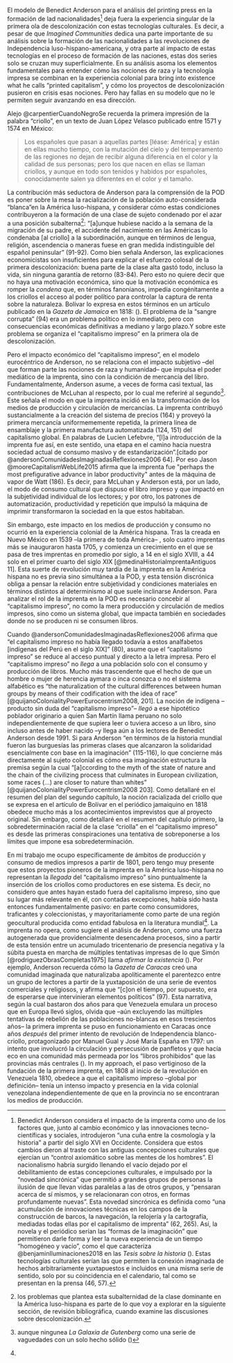 

El modelo de Benedict Anderson para el análisis del printing press en la formación de lad nacionalidades[^3] deja fuera la experiencia singular de la primera ola de descolonización con estas tecnologías culturales. Es decir, a pesar de que _Imagined Communities_ dedica una parte importante de su análisis sobre la formación de las nacionalidades a las revoluciones de Independencia luso-hispano-americana, y otra parte al impacto de estas tecnologías en el proceso de formación de las naciones, estas dos series solo se cruzan muy superficialmente. En su análisis asoma los elementos fundamentales para entender cómo las nociones de raza y la tecnología impresa se combinan en la experiencia colonial para bring into existence what he calls “printed capitalism”, y cómo los proyectos de descolonización pusieron en crisis esas nociones. Pero hay fallas en su modelo que no le permiten seguir avanzando en esa dirección. 

Alejo @carpentierCuandoNegroSe recuerda la primera impresión de la palabra “criollo”, en un texto de Juan López Velasco publicado entre 1571 y 1574 en México:  
> Los españoles que pasan a aquellas partes \[léase: América\] y están en ellas mucho tiempo, con la mutación del cielo y del temperamento de las regiones no dejan de recibir alguna diferencia en el color y la calidad de sus personas; pero los que nacen en ellas se llaman criollos, y aunque en todo son tenidos y habidos por españoles, conocidamente salen ya diferentes en el color y el tamaño.

La contribución más seductora de Anderson para la comprensión de la POD es poner sobre la mesa la racialización de la población auto-considerada “blanca”en la América luso-hispana, y considerar cómo estas condiciones contribuyeron a la formación de una clase de sujeto condenado por el azar a una  posición subalterna[^2]: “[a]unque hubiese nacido a la semana de la migración de su padre, el accidente del nacimiento en las Américas lo condenaba [al criollo] a la subordinación, aunque en términos de lengua, religión, ascendencia o maneras fuese en gran medida indistinguible del español peninsular” (91-92).  Como bien señala Anderson, las explicaciones economicistas son insuficientes para explicar el esfuerzo colosal de la primera descolonización: buena parte de la clase alta gastó todo, incluso la vida, sin ninguna garantía de retorno (83-84). Pero esto no quiere decir que no haya una motivación económica, sino que la motivación económica es romper la _condena_ que, en términos fanonianos, impedía congénitamente a los criollos el acceso al poder político para controlar la captura de renta sobre la naturaleza.  Bolívar lo expresa en estos términos en un artículo publicado en la _Gazeta de Jamaica_ en 1818:  (). El problema de la “sangre corrupta” (94) era un problema político en lo inmediato, pero con consecuencias económicas definitivas a mediano y largo plazo.Y sobre este problema se organiza el “capitalismo impreso” en la primera ola de descolonización.

Pero el impacto económico del “capitalismo impreso”, en el modelo eurocéntrico de Anderson, no se relaciona con el impacto subjetivo –del que forman parte las nociones de raza y humanidad– que impulsa el poder mediático de la imprenta, sino con la condición de mercancía del libro. Fundamentalmente, Anderson asume, a veces de forma casi textual, las contribuciones de McLuhan al respecto, por lo cual me referiré al segundo[^1]. Este señala el modo en que la imprenta incidió en la transformación de los medios de producción y circulación de mercancías. La imprenta contribuyó sustancialmente a la creación del sistema de precios (164) y proveyó la primera mercancía uniformememente repetida, la primera línea de ensamblaje y la primera manufactura automatizada (124, 151) del capitalismo global. En palabras de Lucien Lefebvre, “[l]a introducción de la imprenta fue así, en este sentido, una etapa en el camino hacia nuestra sociedad actual de consumo masivo y de estandarización”.[citado por @andersonComunidadesImaginadasReflexiones2006 64]. Por eso Jason @mooreCapitalismWebLife2015 afirma que la imprenta fue "perhaps the most prefigurative advance in labor productivity" antes de la máquina de vapor de Watt (186). Es decir, para McLuhan y Anderson está, por un lado, el modo de consumo cultural que dispuso el libro impreso y que impactó en la subjetividad individual de los lectores; y por otro, los patrones de automatización, productividad y repetición que impulsó la máquina de imprimir transformaron la sociedad en la que estos habitaban. 

Sin embargo, este impacto en los medios de producción y consumo no ocurrió en la experiencia colonial de la América hispana. Tras la creada en Nuevo México en 1539 –la primera de toda América– , solo cuatro imprentas más se inauguraron hasta 1705, y comienza un crecimiento en el que se pasa de tres imprentas en promedio por siglo, a 14 en el siglo XVIII, a 44 solo en el primer cuarto del siglo XIX [@medinaHistoriaImprentaAntiguos 11]. Esta suerte de revolución muy tardía de la imprenta en la América hispana no es previa sino simultánea a la POD, y esta tensión discrónica obliga a pensar la relación entre subjetividad y condiciones materiales en términos distintos al determinismo al que suele inclinarse Anderson. Para analizar el rol de la imprenta en la POD es necesario concebir al “capitalismo impreso”, no como la mera producción y circulación de medios impresos, sino como un sistema global, que impacta también en sociedades donde no se producen ni se consumen libros.

Cuando @andersonComunidadesImaginadasReflexiones2006 afirma que “el capitalismo impreso no había llegado todavía a estos analfabetos [indígenas del Perú en el siglo XIX]” (80), asume que el “capitalismo impreso” se reduce al acceso puntual y directo a la letra impresa. Pero el “capitalismo impreso” no _llega_ a una población solo con el consumo y producción de libros. Mucho más trascendente que el hecho de que un hombre o mujer de herencia aymara o inca conozca o no el sistema alfabético es “the naturalization of the cultural differences between human groups by means of their codification with the idea of race” [@quijanoColonialityPowerEurocentrism2008, 201]. La noción de indígena –producto sin duda del “capitalismo impreso”– _llegó_ a ese hipotético poblador originario a quien San Martín llama peruano no solo independientemente de que supiera leer o tuviera acceso a un libro, sino incluso antes de haber nacido –y llega aún a los lectores de Benedict Anderson desde 1991.  Si para Anderson “en términos de la  historia mundial fueron las burguesías las primeras clases que alcanzaron la solidaridad esencialmente con base en la imaginación” (115-116), lo que concierne más directamente al sujeto colonial es cómo esa imaginación estructura la premisa según la cual “[a]ccording to the myth of the state of nature and the chain of the civilizing process that culminates in European civilization, some races (…) are closer to nature than whites” [@quijanoColonialityPowerEurocentrism2008 203]. Como detallaré en el resumen del plan del segundo capítulo, la noción racializada del criollo que se expresa en el artículo de Bolívar en el periódico jamaiquino en 1818 obedece mucho más a los acontecimientos imprevistos que al proyecto original. Sin embargo, como detallaré en el resumen del capítulo primero, la sobredeterminación racial de la clase “criolla” en el “capitalismo impreso” es desde las primeras conspiraciones una tentativa de sobreponerse a los límites que impone esa sobredeterminación. 

En mi trabajo me ocupo específicamente de ámbitos de producción y consumo de medios impresos a partir de 1801, pero tengo muy presente que estos proyectos pioneros de la imprenta en la América luso-hispana no representan la _llegada_ del “capitalismo impreso” sino puntualmente la inserción de los criollos como productores en ese sistema. Es decir, no considero que antes hayan estado fuera del capitalismo impreso, sino que su lugar más relevante en él, con contadas excepciones, había sido hasta entonces fundamentalmente pasivo: en parte como consumidores, traficantes y coleccionistas, y mayoritariamente como parte de una región geocultural producida como entidad fabulosa en la literatura mundial[^4]. La imprenta no opera, como sugiere el análisis de Anderson, como una fuerza autogenerada que providencialmente desencadena procesos, sino a partir de esta tensión entre un acumulado tricentenario de presencia negativa y la súbita puesta en marcha de múltiples tentativas impresas de lo que Simón [@rodriguezObrasCompletas1975] llama _afirmar la existencia_ (). Por ejemplo, Anderson recuerda cómo la _Gazeta de Caracas_ creó una comunidad imaginada que naturalizaba apolíticamente el parentezco entre un grupo de lectores a partir de la yuxtaposición de una serie de eventos comerciales y religiosos, y afirma que “[c]on el tiempo, por supuesto, era de esperarse que intervinieran elementos políticos” (97). Esta narrativa, según la cual bastaron dos años para que Venezuela emulara un proceso que en Europa llevó siglos, olvida que –aún excluyendo las múltiples tentativas de rebelión de las poblaciones no-blancas en esos trescientos años– la primera imprenta se puso en funcionamiento en Caracas once años _después_ del primer intento de revolución de Independencia blanco-criollo, protagonizado por Manuel Gual y José María España en 1797: un intento que involucró la circulación y persecusión de panfletos y que hacía eco en una comunidad más permeada por los “libros prohibidos” que las provincias más centrales (). In my approach, el paso vertiginoso de la fundación de la primera imprenta, en 1808 al inicio de la revolución en Venezuela 1810, obedece a que el capitalismo impreso –global por definición– tenía un intenso impacto y presencia en la vida colonial venezolana independientemente de que en la provincia no se encontraran los medios de producción.




[^1]: aunque ningunea _La Galaxia de Gutenberg_ como una serie de vaguedades con un solo hecho sólido ()
[^2]: los problemas que plantea esta subalternidad de la clase dominante en la América luso-hispana es parte de lo que voy a explorar en la siguiente sección, de revisión bibliográfica, cuando examine las discusiones sobre descolonización.
[^2]: 

[^3]: Benedict Anderson considera el impacto de la imprenta como uno de los factores que, junto al cambio económico y las innovaciones tecno-científicas y sociales, introdujeron “una cuña entre la cosmología y la historia” a partir del siglo XVI en Occidente. Considera que estos cambios dieron al traste con las antiguas concepciones culturales que ejercían un “control axiomático sobre las mentes de los hombres”. El nacionalismo habría surgido llenando el vacío dejado por el debilitamiento de estas concepciones culturales, e impulsado por la “novedad sincrónica” que permitió a grandes grupos de personas la ilusión de que llevan vidas paralelas a las de otros grupos, y “pensaran acerca de sí mismos, y se relacionaran con otros, en formas profundamente nuevas”. Esta novedad sincrónica es definida como “una acumulación de innovaciones técnicas en los campos de la construcción de barcos, la navegación, la relojería y la cartografía, mediadas todas ellas por el capitalismo de imprenta” (62, 265). Así, la novela y el periódico serían las “formas de la imaginación” que permitieron darle forma y leer  la nueva experiencia de un tiempo “homogéneo y vacío”, como el que caracteriza @benjaminIluminaciones2018 en las _Tesis sobre la historia_ (). Estas tecnologías culturales serían las que permiten la conexión imaginada de hechos arbitrariamente yuxtapuestos e incluidos en una misma serie de sentido, solo por su coincidencia en el calendario, tal como se presentan en la prensa (46, 57). 
[^4]: 